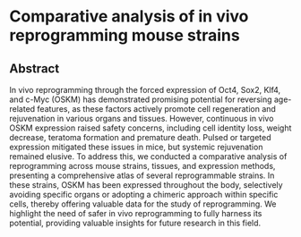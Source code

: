# Comparative analysis of in vivo reprogramming mouse strains

## Abstract

In vivo reprogramming through the forced expression of Oct4, Sox2, Klf4, and c-Myc (OSKM) has demonstrated promising potential for reversing age-related features, as these factors actively promote cell regeneration and rejuvenation in various organs and tissues. However, continuous in vivo OSKM expression raised safety concerns, including cell identity loss, weight decrease, teratoma formation and premature death. Pulsed or targeted expression mitigated these issues in mice, but systemic rejuvenation remained elusive. To address this, we conducted a comparative analysis of reprogramming across mouse strains, tissues, and expression methods, presenting a comprehensive atlas of several reprogrammable strains. In these strains, OSKM has been expressed throughout the body, selectively avoiding specific organs or adopting a chimeric approach within specific cells, thereby offering valuable data for the study of reprogramming. We highlight the need of safer in vivo reprogramming to fully harness its potential, providing valuable insights for future research in this field.